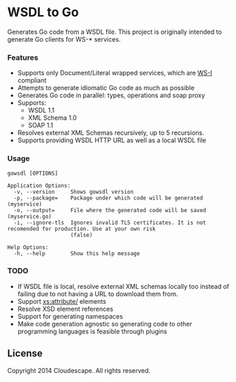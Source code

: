 # WSDL to Go
Generates Go code from a WSDL file. This project is originally intended to generate Go clients for WS-* services.

### Features
* Supports only Document/Literal wrapped services, which are [WS-I](http://ws-i.org/) compliant
* Attempts to generate idiomatic Go code as much as possible
* Generates Go code in parallel: types, operations and soap proxy
* Supports: 
	* WSDL 1.1
	* XML Schema 1.0
	* SOAP 1.1
* Resolves external XML Schemas recursively, up to 5 recursions.
* Supports providing WSDL HTTP URL as well as a local WSDL file

### Usage
```
gowsdl [OPTIONS]

Application Options:
  -v, --version     Shows gowsdl version
  -p, --package=    Package under which code will be generated (myservice)
  -o, --output=     File where the generated code will be saved (myservice.go)
  -i, --ignore-tls  Ignores invalid TLS certificates. It is not recomended for production. Use at your own risk
                    (false)

Help Options:
  -h, --help        Show this help message
```

### TODO
* If WSDL file is local, resolve external XML schemas locally too instead of failing due to not having a URL to download them from.
* Support <xs:attribute/> elements
* Resolve XSD element references
* Support for generating namespaces
* Make code generation agnostic so generating code to other programming languages is feasible through plugins


## License
Copyright 2014 Cloudescape. All rights reserved.

